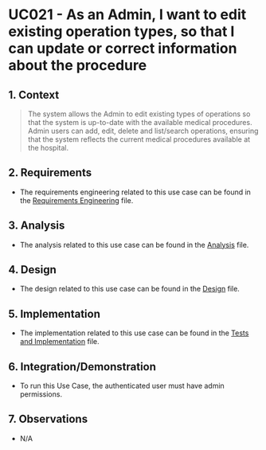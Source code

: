 # UC021 - As an Admin, I want to edit existing operation types, so that I can update or correct information about the procedure

## 1. Context

> The system allows the Admin to edit existing types of operations so that the system is up-to-date with the available medical procedures.
> Admin users can add, edit, delete and list/search operations, ensuring that the system reflects the current medical procedures available at the hospital.

## 2. Requirements

* The requirements engineering related to this use case can be found in the [Requirements Engineering](01.requirements-engineering/README.md) file.

## 3. Analysis

* The analysis related to this use case can be found in the [Analysis](02.analysis/README.md) file.

## 4. Design

* The design related to this use case can be found in the [Design](03.design/README.md) file.

## 5. Implementation

* The implementation related to this use case can be found in the [Tests and Implementation](04.test-and-implementation/README.md) file.

## 6. Integration/Demonstration

* To run this Use Case, the authenticated user must have admin permissions.

## 7. Observations

* N/A

